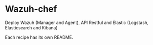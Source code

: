 # Wazuh-chef

Deploy Wazuh (Manager and Agent), API Restful and Elastic (Logstash, Elasticsearch and Kibana)

Each recipe has its own README.
